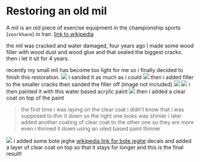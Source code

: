# Restoring an old mil
A mil is an old piece of exercise equipment in the championship sports (`zoorkhane`) in Iran.
[link to wikipedia](https://fa.wikipedia.org/wiki/%D9%85%DB%8C%D9%84_%DA%AF%D8%B1%D9%81%D8%AA%D9%86)

the mil was cracked and water damaged, four years ago I made some wood filler with wood dust and wood glue and that sealed the biggest cracks.
then i let it sit for 4 years.

recently my small mil has become too light for me so i finally decided to finish this restoration.
![](/assets/images/2025-10-4-mil-restoration-1759703427828.webp)
i sanded it as much as i could
![](/assets/images/2025-10-4-mil-restoration-1759703578530.webp)
then i added filler to the smaller cracks then sanded the filler off (image not included)
![](/assets/images/2025-10-4-mil-restoration-1759703678240.webp)
![](/assets/images/2025-10-4-mil-restoration-1759703787523.webp)
i then painted it with this water based acrylic paint
![](/assets/images/2025-10-4-mil-restoration-1759703839862.webp)
then i added a clear coat on top of the paint
>the first time i was laying on the clear coat i didn't know that i was supposed to thin it down so the right one looks way shinier i later added another coating of clear coat to the other one so they are more even
>i thinned it down using an oiled based paint thinner

![](/assets/images/2025-10-4-mil-restoration-1759704098736.webp)
i added some bote jeghe [wikipedia link for bote jeghe](https://en.wikipedia.org/wiki/Paisley_(design)) decals and added a layer of clear coat on top so that it stays for longer
and this is the final result!